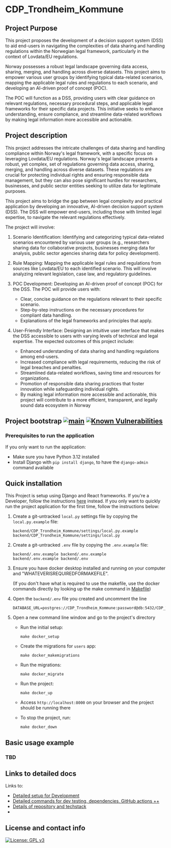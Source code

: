 # CDP_Trondheim_Kommune

## Project Purpose

This project proposes the development of a decision support system (DSS) to aid end-users in navigating the complexities of data sharing and handling regulations within the Norwegian legal framework, particularly in the context of Lovdata/EU regulations. 

Norway possesses a robust legal landscape governing data access, sharing, merging, and handling across diverse datasets. This project aims to empower various user groups by identifying typical data-related scenarios, mapping the applicable legal rules and regulations to each scenario, and developing an AI-driven proof of concept (POC). 

The POC will function as a DSS, providing users with clear guidance on relevant regulations, necessary procedural steps, and applicable legal frameworks for their specific data projects. This initiative seeks to enhance understanding, ensure compliance, and streamline data-related workflows by making legal information more accessible and actionable.

## Project description
This project addresses the intricate challenges of data sharing and handling compliance within Norway's legal framework, with a specific focus on leveraging Lovdata/EU regulations. Norway's legal landscape presents a robust, yet complex, set of regulations governing data access, sharing, merging, and handling across diverse datasets. These regulations are crucial for protecting individual rights and ensuring responsible data management, but they can also pose significant hurdles for researchers, businesses, and public sector entities seeking to utilize data for legitimate purposes. 

This project aims to bridge the gap between legal complexity and practical application by developing an innovative, AI-driven decision support system (DSS). The DSS will empower end-users, including those with limited legal expertise, to navigate the relevant regulations effectively. 

The project will involve:

1. Scenario Identification: Identifying and categorizing typical data-related scenarios encountered by various user groups (e.g., researchers sharing data for collaborative projects, businesses merging data for analysis, public sector agencies sharing data for policy development).

2. Rule Mapping: Mapping the applicable legal rules and regulations from sources like Lovdata/EU to each identified scenario. This will involve analyzing relevant legislation, case law, and regulatory guidelines.

3. POC Development: Developing an AI-driven proof of concept (POC) for the DSS. The POC will provide users with:
    - Clear, concise guidance on the regulations relevant to their specific scenario.
    - Step-by-step instructions on the necessary procedures for compliant data handling.
    - Explanations of the legal frameworks and principles that apply.

4. User-Friendly Interface: Designing an intuitive user interface that makes the DSS accessible to users with varying levels of technical and legal expertise. The expected outcomes of this project include:
    - Enhanced understanding of data sharing and handling regulations among end-users.
    - Increased compliance with legal requirements, reducing the risk of legal breaches and penalties.
    - Streamlined data-related workflows, saving time and resources for organizations.
    - Promotion of responsible data sharing practices that foster innovation while safeguarding individual rights.
    - By making legal information more accessible and actionable, this project will contribute to a more efficient, transparent, and legally sound data ecosystem in Norway

## Project bootstrap [![main](https://github.com/vintasoftware/django-react-boilerplate/actions/workflows/main.yml/badge.svg)](https://github.com/vintasoftware/django-react-boilerplate/actions/workflows/main.yml) [![Known Vulnerabilities](https://snyk.io/test/github/vintasoftware/django-react-boilerplate/badge.svg)](https://snyk.io/test/github/vintasoftware/django-react-boilerplate)
### Prerequisites to run the application
If you only want to run the application:
- Make sure you have Python 3.12 installed
- Install Django with `pip install django`, to have the `django-admin` command available

## Quick installation

This Project is setup using Django and React frameworks. If you're a Developer, follow the instructions [here](docs/dev.md) instead. If you only want to quickly run the project application for the first time, follow the instructions below:

1. Create a git-untracked `local.py` settings file by copying the `local.py.example` file:
    ```
    backend/CDP_Trondheim_Kommune/settings/local.py.example backend/CDP_Trondheim_Kommune/settings/local.py
    ```
2. Create a git-untracked `.env` file by copying the `.env.example` file:
    ```
    backend/.env.example backend/.env.example
    backend/.env.example backend/.env
    ```
3. Ensure you have docker desktop installed and running on your computer and "WHATEVERISREQUIREDFORMAKEFILE". 

    (If you don't have what is required to use the makefile, use the docker commands directly by looking up the make command in [Makefile](Makefile))

4. Open the `backend/.env` file you created and uncomment the line 

    ```
    DATABASE_URL=postgres://CDP_Trondheim_Kommune:password@db:5432/CDP_Trondheim_Kommune
    ```
5. Open a new command line window and go to the project's directory
	- Run the initial setup:
      ```
      make docker_setup
      ```
	- Create the migrations for `users` app:
      ```
      make docker_makemigrations
      ```
	- Run the migrations:
      ```
      make docker_migrate
      ```
	- Run the project:
    	```
      make docker_up
      ```
	- Access `http://localhost:8000` on your browser and the project should be running there

	- To stop the project, run:
    	```
      make docker_down
      ```
  

## Basic usage example
### TBD

## Links to detailed docs
Links to: 
- [Detailed setup for Development](docs/dev.md)
- [Detailed commands for dev testing, dependencies, GitHub actions ++](docs/assorted.md)
- [Details of repository and techstack](docs/techStack.md)
- 

## License and contact info

[![License: GPL v3](https://img.shields.io/badge/License-GPLv3-blue.svg)](LICENSE)
